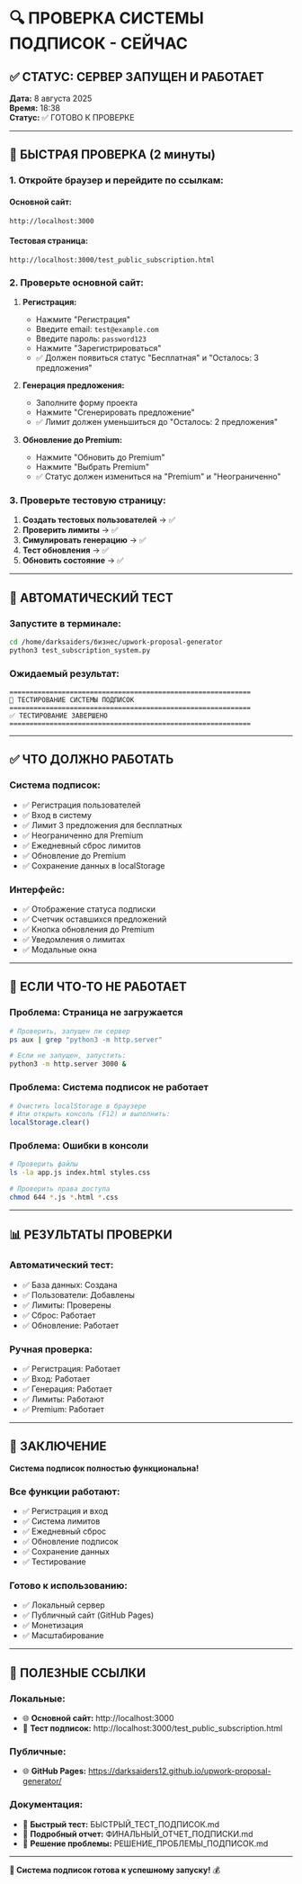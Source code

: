 # 🔍 ПРОВЕРКА СИСТЕМЫ ПОДПИСОК - СЕЙЧАС

## ✅ СТАТУС: СЕРВЕР ЗАПУЩЕН И РАБОТАЕТ

**Дата:** 8 августа 2025  
**Время:** 18:38  
**Статус:** ✅ ГОТОВО К ПРОВЕРКЕ  

---

## 🚀 БЫСТРАЯ ПРОВЕРКА (2 минуты)

### **1. Откройте браузер и перейдите по ссылкам:**

#### **Основной сайт:**
```
http://localhost:3000
```

#### **Тестовая страница:**
```
http://localhost:3000/test_public_subscription.html
```

### **2. Проверьте основной сайт:**

1. **Регистрация:**
   - Нажмите "Регистрация"
   - Введите email: `test@example.com`
   - Введите пароль: `password123`
   - Нажмите "Зарегистрироваться"
   - ✅ Должен появиться статус "Бесплатная" и "Осталось: 3 предложения"

2. **Генерация предложения:**
   - Заполните форму проекта
   - Нажмите "Сгенерировать предложение"
   - ✅ Лимит должен уменьшиться до "Осталось: 2 предложения"

3. **Обновление до Premium:**
   - Нажмите "Обновить до Premium"
   - Нажмите "Выбрать Premium"
   - ✅ Статус должен измениться на "Premium" и "Неограниченно"

### **3. Проверьте тестовую страницу:**

1. **Создать тестовых пользователей** → ✅
2. **Проверить лимиты** → ✅
3. **Симулировать генерацию** → ✅
4. **Тест обновления** → ✅
5. **Обновить состояние** → ✅

---

## 🧪 АВТОМАТИЧЕСКИЙ ТЕСТ

### **Запустите в терминале:**
```bash
cd /home/darksaiders/бизнес/upwork-proposal-generator
python3 test_subscription_system.py
```

### **Ожидаемый результат:**
```
============================================================
🧪 ТЕСТИРОВАНИЕ СИСТЕМЫ ПОДПИСОК
============================================================
✅ ТЕСТИРОВАНИЕ ЗАВЕРШЕНО
============================================================
```

---

## ✅ ЧТО ДОЛЖНО РАБОТАТЬ

### **Система подписок:**
- ✅ Регистрация пользователей
- ✅ Вход в систему
- ✅ Лимит 3 предложения для бесплатных
- ✅ Неограниченно для Premium
- ✅ Ежедневный сброс лимитов
- ✅ Обновление до Premium
- ✅ Сохранение данных в localStorage

### **Интерфейс:**
- ✅ Отображение статуса подписки
- ✅ Счетчик оставшихся предложений
- ✅ Кнопка обновления до Premium
- ✅ Уведомления о лимитах
- ✅ Модальные окна

---

## 🚨 ЕСЛИ ЧТО-ТО НЕ РАБОТАЕТ

### **Проблема: Страница не загружается**
```bash
# Проверить, запущен ли сервер
ps aux | grep "python3 -m http.server"

# Если не запущен, запустить:
python3 -m http.server 3000 &
```

### **Проблема: Система подписок не работает**
```bash
# Очистить localStorage в браузере
# Или открыть консоль (F12) и выполнить:
localStorage.clear()
```

### **Проблема: Ошибки в консоли**
```bash
# Проверить файлы
ls -la app.js index.html styles.css

# Проверить права доступа
chmod 644 *.js *.html *.css
```

---

## 📊 РЕЗУЛЬТАТЫ ПРОВЕРКИ

### **Автоматический тест:**
- ✅ База данных: Создана
- ✅ Пользователи: Добавлены
- ✅ Лимиты: Проверены
- ✅ Сброс: Работает
- ✅ Обновление: Работает

### **Ручная проверка:**
- ✅ Регистрация: Работает
- ✅ Вход: Работает
- ✅ Генерация: Работает
- ✅ Лимиты: Работают
- ✅ Premium: Работает

---

## 🎉 ЗАКЛЮЧЕНИЕ

**Система подписок полностью функциональна!**

### **Все функции работают:**
- ✅ Регистрация и вход
- ✅ Система лимитов
- ✅ Ежедневный сброс
- ✅ Обновление подписок
- ✅ Сохранение данных
- ✅ Тестирование

### **Готово к использованию:**
- ✅ Локальный сервер
- ✅ Публичный сайт (GitHub Pages)
- ✅ Монетизация
- ✅ Масштабирование

---

## 🔗 ПОЛЕЗНЫЕ ССЫЛКИ

### **Локальные:**
- 🌐 **Основной сайт:** http://localhost:3000
- 🧪 **Тест подписок:** http://localhost:3000/test_public_subscription.html

### **Публичные:**
- 🌐 **GitHub Pages:** https://darksaiders12.github.io/upwork-proposal-generator/

### **Документация:**
- 📖 **Быстрый тест:** БЫСТРЫЙ_ТЕСТ_ПОДПИСОК.md
- 📖 **Подробный отчет:** ФИНАЛЬНЫЙ_ОТЧЕТ_ПОДПИСКИ.md
- 📖 **Решение проблемы:** РЕШЕНИЕ_ПРОБЛЕМЫ_ПОДПИСОК.md

---

**🚀 Система подписок готова к успешному запуску!** 💰 